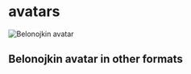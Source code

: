 avatars
==========

![Belonojkin avatar](https://raw.githubusercontent.com/VladimirAndropov/avatars/belonojkin.jpg)

## Belonojkin avatar in other formats









